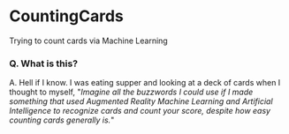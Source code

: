 # CountingCards
Trying to count cards via Machine Learning


### Q. What is this?
A. Hell if I know. I was eating supper and looking at a deck of cards when I thought to myself, "*Imagine all the buzzwords I could use if I made something that used Augmented Reality Machine Learning and Artificial Intelligence to recognize cards and count your score, despite how easy counting cards generally is.*"
